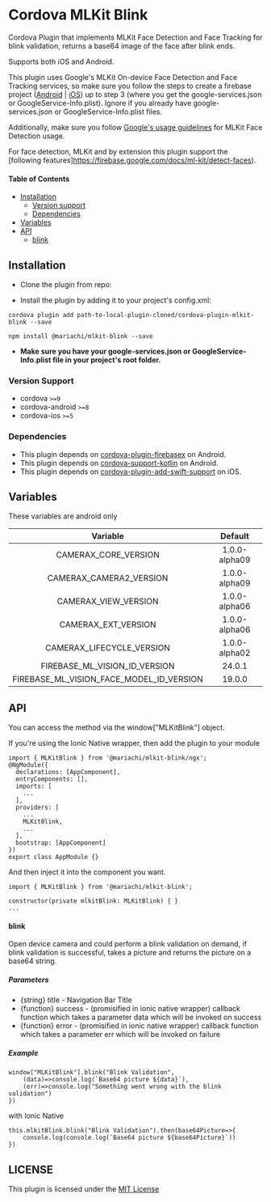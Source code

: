 # Cordova MLKit Blink

Cordova Plugin that implements MLKit Face Detection and Face Tracking for blink validation, returns a base64 image of the face after blink ends.

Supports both iOS and Android.

This plugin uses Google's MLKit On-device Face Detection and Face Tracking services, so make sure you follow the steps to create a firebase project ([Android](https://firebase.google.com/docs/android/setup) | [iOS](https://firebase.google.com/docs/ios/setup)) up to step 3 (where you get the google-services.json or GoogleService-Info.plist). Ignore if you already have google-services.json or GoogleService-Info.plist files.

Additionally, make sure you follow [Google's usage guidelines](https://firebase.google.com/docs/ml-kit/detect-faces) for MLKit Face Detection usage.

For face detection, MLKit and by extension this plugin support the [following features]https://firebase.google.com/docs/ml-kit/detect-faces).


#### Table of Contents

 - [Installation](#installation)
 	- [Version support](#version-support)
 	- [Dependencies](#dependencies)
 - [Variables](#variables)
 - [API](#api)
 	- [blink](#blink)


## Installation
- Clone the plugin from repo:


- Install the plugin by adding it to your project's config.xml:

```
cordova plugin add path-to-local-plugin-cloned/cordova-plugin-mlkit-blink --save
```

```
npm install @mariachi/mlkit-blink --save
```

- **Make sure you have your google-services.json or GoogleService-Info.plist file in your project's root folder.**

### Version Support

- cordova `>=9`
- cordova-android `>=8`
- cordova-ios `>=5`

### Dependencies

- This plugin depends on [cordova-plugin-firebasex](https://github.com/dpa99c/cordova-plugin-firebasex) on Android.
- This plugin depends on [cordova-support-kotlin](https://github.com/kainonly/cordova-support-kotlin) on Android.
- This plugin depends on [cordova-plugin-add-swift-support](https://github.com/akofman/cordova-plugin-add-swift-support) on iOS.


## Variables
These variables are android only

|                  Variable                   |    Default     |
| :----------------------------------------:  | :------------: |
|  CAMERAX_CORE_VERSION                       | 1.0.0-alpha09  |
|  CAMERAX_CAMERA2_VERSION                    | 1.0.0-alpha09  |
|  CAMERAX_VIEW_VERSION                       | 1.0.0-alpha06  |
|  CAMERAX_EXT_VERSION                        | 1.0.0-alpha06  |
|  CAMERAX_LIFECYCLE_VERSION                  | 1.0.0-alpha02  |
|  FIREBASE_ML_VISION_ID_VERSION              | 24.0.1         |
|  FIREBASE_ML_VISION_FACE_MODEL_ID_VERSION   | 19.0.0         |

## API

You can access the method via the window["MLKitBlink"] object. 

If you're using the Ionic Native wrapper, then add the plugin to your module

```
import { MLKitBlink } from '@mariachi/mlkit-blink/ngx';
@NgModule({
  declarations: [AppComponent],
  entryComponents: [],
  imports: [
    ...
  ],
  providers: [
    ...
    MLKitBlink,
    ...
  ],
  bootstrap: [AppComponent]
})
export class AppModule {}
```

And then inject it into the component you want.

```
import { MLKitBlink } from '@mariachi/mlkit-blink';

constructor(private mlkitBlink: MLKitBlink) { }
...
```

#### blink

Open device camera and could perform a blink validation on demand, if blink validation is successful, takes a picture and returns the picture on a base64 string.

##### Parameters

- {string} title - Navigation Bar Title
- {function} success - (promisified in ionic native wrapper) callback function which takes a parameter data which will be invoked on success
- {function} error - (promisified in ionic native wrapper) callback function which takes a parameter err which will be invoked on failure

##### Example

```
window["MLKitBlink"].blink("Blink Validation",
    (data)=>console.log(`Base64 picture ${data}`),
    (err)=>console.log("Something went wrong with the blink validation")
})
```

with Ionic Native

```
this.mlkitBlink.blink("Blink Validation").then(base64Picture=>{
    console.log(console.log(`Base64 picture ${base64Picture}`))
})
```

## LICENSE

This plugin is licensed under the [MIT License](LICENSE)
